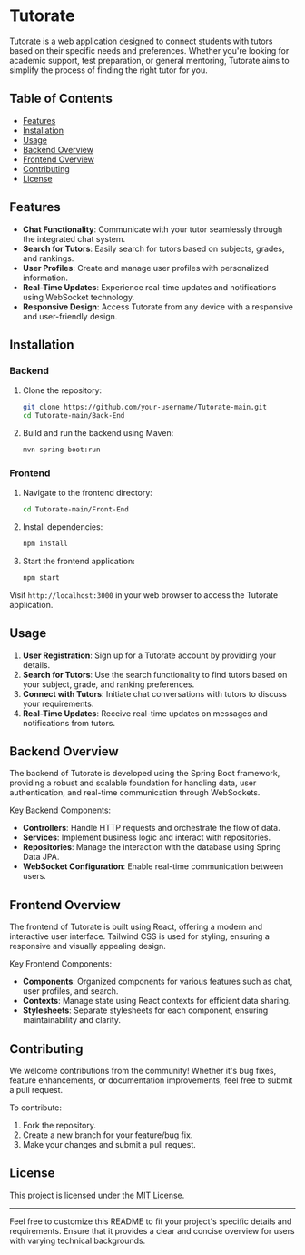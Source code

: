 # Tutorate

Tutorate is a web application designed to connect students with tutors based on their specific needs and preferences. Whether you're looking for academic support, test preparation, or general mentoring, Tutorate aims to simplify the process of finding the right tutor for you.

## Table of Contents

- [Features](#features)
- [Installation](#installation)
- [Usage](#usage)
- [Backend Overview](#backend-overview)
- [Frontend Overview](#frontend-overview)
- [Contributing](#contributing)
- [License](#license)

## Features

- **Chat Functionality**: Communicate with your tutor seamlessly through the integrated chat system.
- **Search for Tutors**: Easily search for tutors based on subjects, grades, and rankings.
- **User Profiles**: Create and manage user profiles with personalized information.
- **Real-Time Updates**: Experience real-time updates and notifications using WebSocket technology.
- **Responsive Design**: Access Tutorate from any device with a responsive and user-friendly design.

## Installation

### Backend

1. Clone the repository:

    ```bash
    git clone https://github.com/your-username/Tutorate-main.git
    cd Tutorate-main/Back-End
    ```

2. Build and run the backend using Maven:

    ```bash
    mvn spring-boot:run
    ```

### Frontend

1. Navigate to the frontend directory:

    ```bash
    cd Tutorate-main/Front-End
    ```

2. Install dependencies:

    ```bash
    npm install
    ```

3. Start the frontend application:

    ```bash
    npm start
    ```

Visit `http://localhost:3000` in your web browser to access the Tutorate application.

## Usage

1. **User Registration**: Sign up for a Tutorate account by providing your details.
2. **Search for Tutors**: Use the search functionality to find tutors based on your subject, grade, and ranking preferences.
3. **Connect with Tutors**: Initiate chat conversations with tutors to discuss your requirements.
4. **Real-Time Updates**: Receive real-time updates on messages and notifications from tutors.

## Backend Overview

The backend of Tutorate is developed using the Spring Boot framework, providing a robust and scalable foundation for handling data, user authentication, and real-time communication through WebSockets.

Key Backend Components:

- **Controllers**: Handle HTTP requests and orchestrate the flow of data.
- **Services**: Implement business logic and interact with repositories.
- **Repositories**: Manage the interaction with the database using Spring Data JPA.
- **WebSocket Configuration**: Enable real-time communication between users.

## Frontend Overview

The frontend of Tutorate is built using React, offering a modern and interactive user interface. Tailwind CSS is used for styling, ensuring a responsive and visually appealing design.

Key Frontend Components:

- **Components**: Organized components for various features such as chat, user profiles, and search.
- **Contexts**: Manage state using React contexts for efficient data sharing.
- **Stylesheets**: Separate stylesheets for each component, ensuring maintainability and clarity.

## Contributing

We welcome contributions from the community! Whether it's bug fixes, feature enhancements, or documentation improvements, feel free to submit a pull request.

To contribute:

1. Fork the repository.
2. Create a new branch for your feature/bug fix.
3. Make your changes and submit a pull request.

## License

This project is licensed under the [MIT License](LICENSE).

---

Feel free to customize this README to fit your project's specific details and requirements. Ensure that it provides a clear and concise overview for users with varying technical backgrounds.
